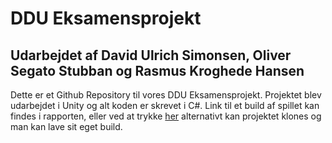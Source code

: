# DDU Eksamensprojekt

## Udarbejdet af David Ulrich Simonsen, Oliver Segato Stubban og Rasmus Kroghede Hansen

Dette er et Github Repository til vores DDU Eksamensprojekt. Projektet blev udarbejdet i Unity og alt koden er skrevet i C#. Link til et build af spillet kan findes i rapporten, eller ved at trykke [her](https://github.com/Hjijijing/DDU-Eksamensprojekt/releases/tag/Build) alternativt kan projektet klones og man kan lave sit eget build.
